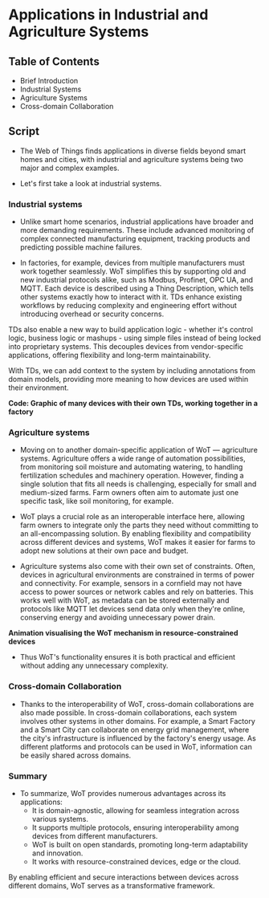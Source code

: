 # Applications in Industrial and Agriculture Systems

## Table of Contents

- Brief Introduction
- Industrial Systems
- Agriculture Systems
- Cross-domain Collaboration

## Script

- The Web of Things finds applications in diverse fields beyond smart homes and cities, with industrial and agriculture systems being two major and complex examples.

- Let's first take a look at industrial systems.

### Industrial systems

- Unlike smart home scenarios, industrial applications have broader and more demanding requirements. These include advanced monitoring of complex connected manufacturing equipment, tracking products and predicting possible machine failures.

- In factories, for example, devices from multiple manufacturers must work together seamlessly. WoT simplifies this by supporting old and new industrial protocols alike, such as Modbus, Profinet, OPC UA, and MQTT. Each device is described using a Thing Description, which tells other systems exactly how to interact with it. TDs enhance existing workflows by reducing complexity and engineering effort without introducing overhead or security concerns.

TDs also enable a new way to build application logic - whether it's control logic, business logic or mashups - using simple files instead of being locked into proprietary systems. This decouples devices from vendor-specific applications, offering flexibility and long-term maintainability.

With TDs, we can add context to the system by including annotations from domain models, providing more meaning to how devices are used within their environment.

**Code: Graphic of many devices with their own TDs, working together in a factory**

### Agriculture systems

- Moving on to another domain-specific application of WoT — agriculture systems. Agriculture offers a wide range of automation possibilities, from monitoring soil moisture and automating watering, to handling fertilization schedules and machinery operation. However, finding a single solution that fits all needs is challenging, especially for small and medium-sized farms. Farm owners often aim to automate just one specific task, like soil monitoring, for example.

- WoT plays a crucial role as an interoperable interface here, allowing farm owners to integrate only the parts they need without committing to an all-encompassing solution. By enabling flexibility and compatibility across different devices and systems, WoT makes it easier for farms to adopt new solutions at their own pace and budget.

- Agriculture systems also come with their own set of constraints. Often, devices in agricultural environments are constrained in terms of power and connectivity. For example, sensors in a cornfield may not have access to power sources or network cables and rely on batteries. This works well with WoT, as metadata can be stored externally and protocols like MQTT let devices send data only when they're online, conserving energy and avoiding unnecessary power drain.

**Animation visualising the WoT mechanism in resource-constrained devices**

- Thus WoT's functionality ensures it is both practical and efficient without adding any unnecessary complexity.

### Cross-domain Collaboration

- Thanks to the interoperability of WoT, cross-domain collaborations are also made possible. In cross-domain collaborations, each system involves other systems in other domains. For example, a Smart Factory and a Smart City can collaborate on energy grid management, where the city's infrastructure is influenced by the factory's energy usage. As different platforms and protocols can be used in WoT, information can be easily shared across domains.

### Summary

- To summarize, WoT provides numerous advantages across its applications:
    - It is domain-agnostic, allowing for seamless integration across various systems.
    - It supports multiple protocols, ensuring interoperability among devices from different manufacturers.
    - WoT is built on open standards, promoting long-term adaptability and innovation.
    - It works with resource-constrained devices, edge or the cloud.

By enabling efficient and secure interactions between devices across different domains, WoT serves as a transformative framework.
